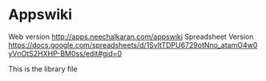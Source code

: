 # Appswiki
Web version http://apps.neechalkaran.com/appswiki
Spreadsheet Version https://docs.google.com/spreadsheets/d/1SvltTDPU6729otNno_atamO4w0yVnOtS2HXHP-BM0ss/edit#gid=0

This is the library file 
